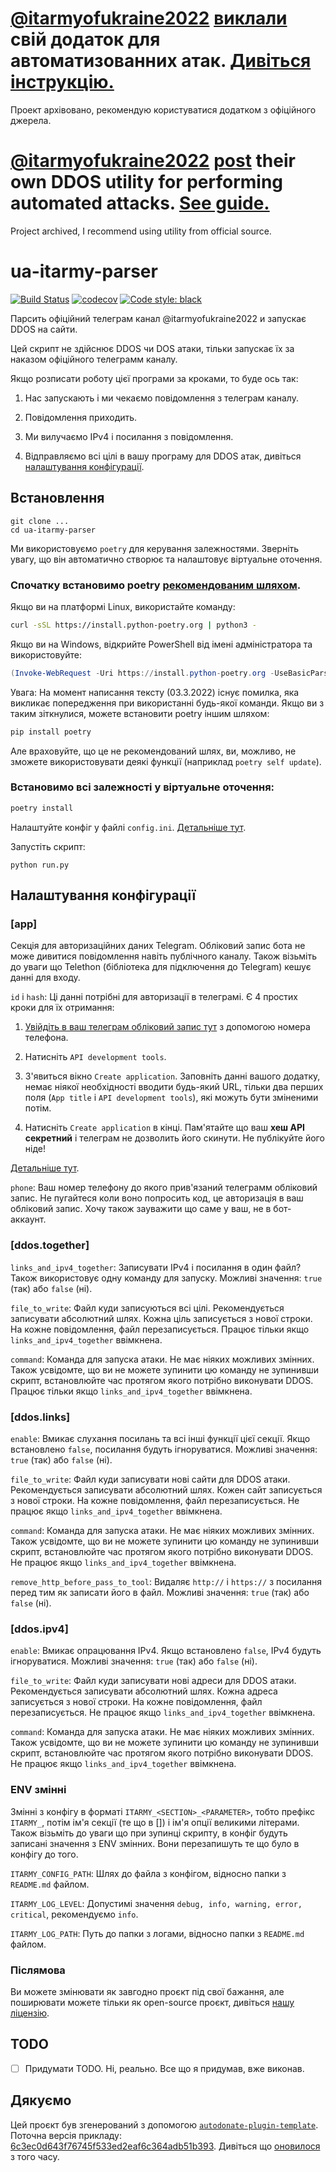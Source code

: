 # [@itarmyofukraine2022](https://t.me/itarmyofukraine2022) [виклали](https://t.me/itarmyofukraine2022/229) свій додаток для автоматизованних атак. [Дивіться інструкцію.](https://telegra.ph/Death-by-1000-needles-03-17)

Проект архівовано, рекомендую користуватися додатком з офіційного джерела.

# [@itarmyofukraine2022](https://t.me/itarmyofukraine2022) [post](https://t.me/itarmyofukraine2022/229) their own DDOS utility for performing automated attacks. [See guide.](https://telegra.ph/Death-by-1000-needles-03-18)

Project archived, I recommend using utility from official source.

# ua-itarmy-parser

[![Build Status](https://github.com/PerchunPak/ua-itarmy-parser/actions/workflows/test.yml/badge.svg?branch=master)](https://github.com/PerchunPak/ua-itarmy-parser/actions?query=workflow%3Atest)
[![codecov](https://codecov.io/gh/PerchunPak/ua-itarmy-parser/branch/master/graph/badge.svg)](https://codecov.io/gh/PerchunPak/ua-itarmy-parser)
[![Code style: black](https://img.shields.io/badge/code%20style-black-000000.svg)](https://github.com/psf/black)

Парсить офіційний телеграм канал @itarmyofukraine2022 и запускає DDOS на сайти.

Цей скрипт не здійснює DDOS чи DOS атаки, тільки запускає їх за наказом офіційного телеграмм каналу.

Якщо розписати роботу цієї програми за кроками, то буде ось так:

1. Нас запускають і ми чекаємо повідомлення з телеграм каналу.

2. Повідомлення приходить.

3. Ми вилучаємо IPv4 і посилання з повідомлення.

4. Відправляємо всі цілі в вашу програму для DDOS атак, дивіться [налаштування конфігурації](https://github.com/PerchunPak/ua-itarmy-parser#налаштування%20конфігурації).

## Встановлення

```sh-session
git clone ...
cd ua-itarmy-parser
```

Ми використовуємо `poetry` для керування залежностями.
Зверніть увагу, що він автоматично створює та налаштовує віртуальне оточення.

### Спочатку встановимо poetry [рекомендованим шляхом](https://python-poetry.org/docs/master/#installation).

Якщо ви на платформі Linux, використайте команду:

```bash
curl -sSL https://install.python-poetry.org | python3 -
```

Якщо ви на Windows, відкрийте PowerShell від імені адміністратора та використовуйте:

```powershell
(Invoke-WebRequest -Uri https://install.python-poetry.org -UseBasicParsing).Content | python -
```

Увага: На момент написання тексту (03.3.2022) існує помилка, яка викликає попередження при використанні будь-якої команди. Якщо ви з таким зіткнулися, можете встановити poetry іншим шляхом:

```bash
pip install poetry
```

Але враховуйте, що це не рекомендований шлях, ви, можливо, не зможете використовувати деякі функції (наприклад `poetry self update`).

### Встановимо всі залежності у віртуальне оточення:

```bash
poetry install
```

Налаштуйте конфіг у файлі `config.ini`. [Детальніше тут](https://github.com/PerchunPak/ua-itarmy-parser#налаштування%20конфігурації).

Запустіть скрипт:
```session
python run.py
```

## Налаштування конфігурації

### [app]

Секція для авторизаційних даних Telegram. Обліковий запис бота не може дивитися повідомлення навіть публічного каналу. 
Також візьміть до уваги що Telethon (бібліотека для підключення до Telegram) кешує данні для входу.

`id` і `hash`: Ці данні потрібні для авторизації в телеграмі. Є 4 простих кроки для їх отримання:

1. [Увійдіть в ваш телеграм обліковий запис тут](https://my.telegram.org/) з допомогою номера телефона.

2. Натисніть `API development tools`.

3. З'явиться вікно `Create application`. Заповніть данні вашого додатку, немає ніякої необхідності вводити будь-який URL,
тільки два перших поля (`App title` і `API development tools`), які можуть бути зміненими потім.

4. Натисніть `Create application` в кінці. Пам'ятайте що ваш **хеш API секретний** і телеграм не дозволить його скинути. 
Не публікуйте його ніде!

[Детальніше тут](https://docs.telethon.dev/en/stable/basic/signing-in.html#signing-in).

`phone`: Ваш номер телефону до якого прив'язаний телеграмм обліковий запис. Не пугайтеся коли воно попросить код,
це авторизація в ваш обліковий запис. Хочу також зауважити що саме у ваш, не в бот-аккаунт.

### [ddos.together]

`links_and_ipv4_together`: Записувати IPv4 і посилання в один файл? Також використовує одну команду для запуску. 
Можливі значення: `true` (так) або `false` (ні).

`file_to_write`: Файл куди записуються всі цілі. Рекомендується записувати абсолютний шлях. Кожна ціль 
записується з нової строки. На кожне повідомлення, файл перезаписується. Працює тільки якщо `links_and_ipv4_together`
ввімкнена.

`command`: Команда для запуска атаки. Не має ніяких можливих змінних. Також усвідомте, що ви не можете 
зупинити цю команду не зупинивши скрипт, встановлюйте час протягом якого потрібно виконувати DDOS. Працює тільки якщо 
`links_and_ipv4_together` ввімкнена.

### [ddos.links]

`enable`: Вмикає слухання посилань та всі інші функції цієї секції. Якщо встановлено `false`, посилання будуть 
ігноруватися. Можливі значення: `true` (так) або `false` (ні).

`file_to_write`: Файл куди записувати нові сайти для DDOS атаки. Рекомендується записувати абсолютний шлях.
Кожен сайт записується з нової строки. На кожне повідомлення, файл перезаписується. Не працює якщо 
`links_and_ipv4_together` ввімкнена.

`command`: Команда для запуска атаки. Не має ніяких можливих змінних. Також усвідомте, що ви не можете зупинити цю
команду не зупинивши скрипт, встановлюйте час протягом якого потрібно виконувати DDOS. Не працює якщо 
`links_and_ipv4_together` ввімкнена.

`remove_http_before_pass_to_tool`: Видаляє `http://` і `https://` з посилання перед тим як записати його в файл.
Можливі значення: `true` (так) або `false` (ні).

### [ddos.ipv4]

`enable`: Вмикає опрацювання IPv4. Якщо встановлено `false`, IPv4 будуть ігноруватися. Можливі значення: `true` (так) 
або `false` (ні).

`file_to_write`: Файл куди записувати нові адреси для DDOS атаки. Рекомендується записувати абсолютний шлях.
Кожна адреса записується з нової строки. На кожне повідомлення, файл перезаписується. Не працює якщо 
`links_and_ipv4_together` ввімкнена.

`command`: Команда для запуска атаки. Не має ніяких можливих змінних. Також усвідомте, що ви не можете зупинити цю
команду не зупинивши скрипт, встановлюйте час протягом якого потрібно виконувати DDOS. Не працює якщо 
`links_and_ipv4_together` ввімкнена.

### ENV змінні

Змінні з конфігу в форматі `ITARMY_<SECTION>_<PARAMETER>`, тобто префікс `ITARMY_`, потім ім'я секції (те що в []) і ім'я
опції великими літерами. Також візьміть до уваги що при зупинці скрипту, в конфіг будуть записані значення з ENV 
змінних. Вони перезапишуть те що було в конфігу до того.

`ITARMY_CONFIG_PATH`: Шлях до файла з конфігом, відносно папки з `README.md` файлом.

`ITARMY_LOG_LEVEL`: Допустимі значення `debug, info, warning, error, critical`, рекомендуємо `info`.

`ITARMY_LOG_PATH`: Путь до папки з логами, відносно папки з `README.md` файлом.

### Післямова

Ви можете змінювати як завгодно проєкт під свої бажання, але поширювати можете тільки як open-source проєкт,
дивіться [нашу ліцензію](https://github.com/PerchunPak/ua-itarmy-parser/blob/master/LICENSE).

## TODO

- [ ] Придумати TODO. Ні, реально. Все що я придумав, вже виконав.

## Дякуємо

Цей проєкт був згенерований з допомогою [`autodonate-plugin-template`](https://github.com/fire-squad/autodonate-plugin-template).
Поточна версія прикладу: [6c3ec0d643f76745f533ed2eaf6c364adb51b393](https://github.com/fire-squad/autodonate-plugin-template/tree/6c3ec0d643f76745f533ed2eaf6c364adb51b393).
Дивіться що [оновилося](https://github.com/fire-squad/autodonate-plugin-template/compare/6c3ec0d643f76745f533ed2eaf6c364adb51b393...master) з того часу.
